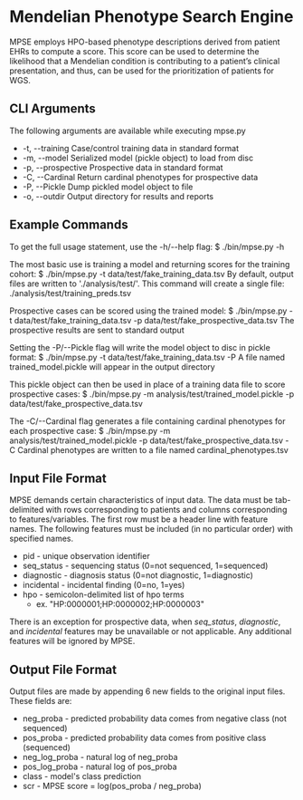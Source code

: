 # Mendelian Phenotype Search Engine
MPSE employs HPO-based phenotype descriptions derived from patient EHRs to compute a score. This score can be used to determine the likelihood that a Mendelian condition is contributing to a patient’s clinical presentation, and thus, can be used for the prioritization of patients for WGS.


## CLI Arguments
The following arguments are available while executing mpse.py
- -t,  --training		Case/control training data in standard format
- -m,  --model			Serialized model (pickle object) to load from disc
- -p,  --prospective		Prospective data in standard format
- -C,  --Cardinal		Return cardinal phenotypes for prospective data
- -P,  --Pickle			Dump pickled model object to file
- -o,  --outdir			Output directory for results and reports


## Example Commands
To get the full usage statement, use the -h/--help flag:
$ ./bin/mpse.py -h

The most basic use is training a model and returning scores for the training cohort:
$ ./bin/mpse.py -t data/test/fake_training_data.tsv
By default, output files are written to './analysis/test/'. This command will create a single file: ./analysis/test/training_preds.tsv

Prospective cases can be scored using the trained model:
$ ./bin/mpse.py -t data/test/fake_training_data.tsv -p data/test/fake_prospective_data.tsv
The prospective results are sent to standard output

Setting the -P/--Pickle flag will write the model object to disc in pickle format:
$ ./bin/mpse.py -t data/test/fake_training_data.tsv -P
A file named trained_model.pickle will appear in the output directory

This pickle object can then be used in place of a training data file to score prospective cases:
$ ./bin/mpse.py -m analysis/test/trained_model.pickle -p data/test/fake_prospective_data.tsv

The -C/--Cardinal flag generates a file containing cardinal phenotypes for each prospective case:
$ ./bin/mpse.py -m analysis/test/trained_model.pickle -p data/test/fake_prospective_data.tsv -C
Cardinal phenotypes are written to a file named cardinal_phenotypes.tsv


## Input File Format
MPSE demands certain characteristics of input data. The data must be tab-delimited with rows corresponding to patients and columns corresponding to features/variables. The first row must be a header line with feature names. The following features must be included (in no particular order) with specified names.

- pid - unique observation identifier
- seq_status - sequencing status (0=not sequenced, 1=sequenced)
- diagnostic - diagnosis status (0=not diagnostic, 1=diagnostic)
- incidental - incidental finding (0=no, 1=yes)
- hpo - semicolon-delimited list of hpo terms
    - ex. "HP:0000001;HP:0000002;HP:0000003"

There is an exception for prospective data, when *seq_status*, *diagnostic*, and *incidental* features may be unavailable or not applicable. Any additional features will be ignored by MPSE.


## Output File Format
Output files are made by appending 6 new fields to the original input files. These fields are:
- neg_proba - predicted probability data comes from negative class (not sequenced)
- pos_proba - predicted probability data comes from positive class (sequenced)
- neg_log_proba - natural log of neg_proba
- pos_log_proba	- natural log of pos_proba
- class - model's class prediction
- scr - MPSE score = log(pos_proba / neg_proba)
